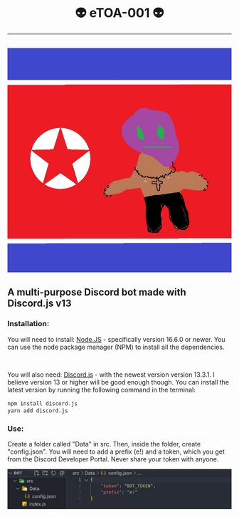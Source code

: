 <div align="center" />
    <h1>👽 eTOA-001 👽</h1>
    <hr />
    <br />
</div>

<div align="center" />
    <img src="./images/eTOA.jpeg" alt="eTOA" />
</div>

## A multi-purpose Discord bot made with Discord.js v13

### Installation:
You will need to install: [Node.JS](https://nodejs.org/en/download) - specifically version 16.6.0 or newer. You can use the node package manager (NPM) to install all the dependencies.

<br />

You will also need: [Discord.js](https://discord.js.org/#/docs/main/stable/general/welcome) - with the newest version version 13.3.1. I believe version 13 or higher will be good enough though. You can install the latest version by running the following command in the terminal:

```
npm install discord.js
yarn add discord.js
```

### Use:

Create a folder called "Data" in src. Then, inside the folder, create "config.json". You will need to add a prefix (e!) and a token, which you get from the Discord Developer Portal. Never share your token with anyone.

<img src="./images/example.png" alt ="example" align="center"/>